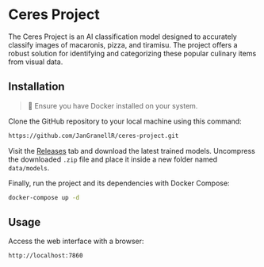 # Ceres Project

The Ceres Project is an AI classification model designed to accurately classify images of macaronis, pizza, and tiramisu. The project offers a robust solution for identifying and categorizing these popular culinary items from visual data.

## Installation

> 👀 Ensure you have Docker installed on your system.

Clone the GitHub repository to your local machine using this command:

``` bash
https://github.com/JanGranellR/ceres-project.git
```

Visit the [Releases](https://github.com/JanGranellR/ceres-project/releases) tab and download the latest trained models. Uncompress the downloaded `.zip` file and place it inside a new folder named `data/models`.

Finally, run the project and its dependencies with Docker Compose:

``` bash
docker-compose up -d
```

## Usage
Access the web interface with a browser:

``` bash
http://localhost:7860
```
